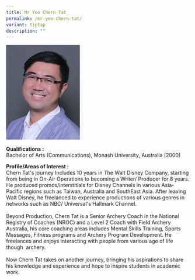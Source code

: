 ```yaml
---
title: Mr Yeo Chern Tat
permalink: /mr-yeo-chern-tat/
variant: tiptap
description: ""
---
```

<p></p>
<div class="isomer-image-wrapper">
<img style="width: 40%;" height="auto" width="100%" alt="Image of Mr Yeo Chern Tat" src="/images/IS/IS_YEO_CHERN_TAT_8177.jpg">
</div>
<p><strong>Qualifications :<br></strong>Bachelor of Arts (Communications),
Monash University, Australia (2000)</p>
<p><strong>Profile/Areas of Interest :</strong> 
<br>Chern Tat's journey Includes 10 years in The Walt Disney Company, starting
from being in On-Air Operations to becoming a Writer/ Producer for 8 years.
He produced promos/interstitials for Disney Channels in various Asia-Pacific
regions such as Taiwan, Australia and SouthEast Asia. After leaving Walt
Disney, he freelanced to experience productions of various genres&nbsp;in
networks such as NBC/&nbsp;Universal's Hallmark Channel.
<br>
<br>Beyond Production, Chern Tat is a Senior Archery Coach in the National
Registry of Coaches (NROC) and a Level 2 Coach with Field Archery Australia,
his core coaching areas includes Mental Skills Training, Sports Massages,
Fitness programs and Archery Program Development. He freelances&nbsp;and
enjoys interacting with people from various age of life though &nbsp;archery.
<br>
<br>Now Chern Tat takes on another journey, bringing his aspirations to share
his knowledge and experience and hope to inspire students&nbsp;in academic
work.</p>